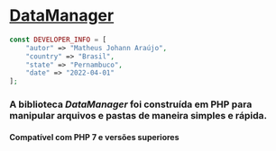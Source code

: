 
# [DataManager](https://github.com/matheusjohannaraujo/data_manager)

```php
const DEVELOPER_INFO = [
    "autor" => "Matheus Johann Araújo",
    "country" => "Brasil",
    "state" => "Pernambuco",
    "date" => "2022-04-01"
];
```

### A biblioteca <i>DataManager</i> foi construída em PHP para manipular arquivos e pastas de maneira simples e rápida.

#### Compatível com PHP 7 e versões superiores
